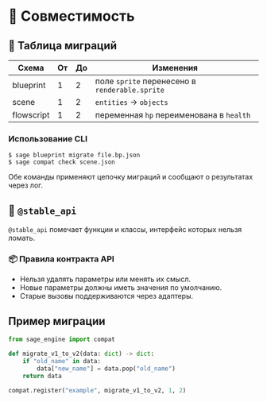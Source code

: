 # 📘 Совместимость

## 🔹 Таблица миграций

| Схема | От | До | Изменения |
|-------|----|----|-----------|
| blueprint | 1 | 2 | поле `sprite` перенесено в `renderable.sprite` |
| scene | 1 | 2 | `entities` → `objects` |
| flowscript | 1 | 2 | переменная `hp` переименована в `health` |

### Использование CLI

```
$ sage blueprint migrate file.bp.json
$ sage compat check scene.json
```

Обе команды применяют цепочку миграций и сообщают о результатах через лог.

## 🔹 `@stable_api`

`@stable_api` помечает функции и классы, интерфейс которых нельзя ломать.

### 📦 Правила контракта API

- Нельзя удалять параметры или менять их смысл.
- Новые параметры должны иметь значения по умолчанию.
- Старые вызовы поддерживаются через адаптеры.

## Пример миграции

```python
from sage_engine import compat

def migrate_v1_to_v2(data: dict) -> dict:
    if "old_name" in data:
        data["new_name"] = data.pop("old_name")
    return data

compat.register("example", migrate_v1_to_v2, 1, 2)
```
